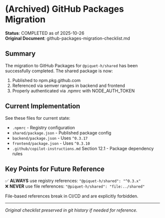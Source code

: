 # (Archived) GitHub Packages Migration

**Status**: COMPLETED as of 2025-10-26  
**Original Document**: github-packages-migration-checklist.md

## Summary

The migration to GitHub Packages for `@piquet-h/shared` has been successfully completed. The shared package is now:

1. Published to npm.pkg.github.com
2. Referenced via semver ranges in backend and frontend
3. Properly authenticated via .npmrc with NODE_AUTH_TOKEN

## Current Implementation

See these files for current state:
- `.npmrc` - Registry configuration
- `shared/package.json` - Published package config
- `backend/package.json` - Uses `^0.3.17`
- `frontend/package.json` - Uses `^0.3.10`
- `.github/copilot-instructions.md` Section 12.1 - Package dependency rules

## Key Points for Future Reference

✅ **ALWAYS** use registry references: `"@piquet-h/shared": "^0.3.x"`  
❌ **NEVER** use file references: `"@piquet-h/shared": "file:../shared"`

File-based references break in CI/CD and are explicitly forbidden.

---

*Original checklist preserved in git history if needed for reference.*

